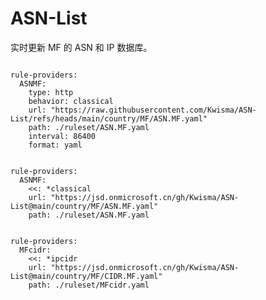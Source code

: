 
# ASN-List

实时更新 MF 的 ASN 和 IP 数据库。

<pre><code class="language-javascript">
rule-providers:
  ASNMF:
    type: http
    behavior: classical
    url: "https://raw.githubusercontent.com/Kwisma/ASN-List/refs/heads/main/country/MF/ASN.MF.yaml"
    path: ./ruleset/ASN.MF.yaml
    interval: 86400
    format: yaml
</code></pre>

<pre><code class="language-javascript">
rule-providers:
  ASNMF:
    <<: *classical
    url: "https://jsd.onmicrosoft.cn/gh/Kwisma/ASN-List@main/country/MF/ASN.MF.yaml"
    path: ./ruleset/ASN.MF.yaml
</code></pre>

<pre><code class="language-javascript">
rule-providers:
  MFcidr:
    <<: *ipcidr
    url: "https://jsd.onmicrosoft.cn/gh/Kwisma/ASN-List@main/country/MF/CIDR.MF.yaml"
    path: ./ruleset/MFcidr.yaml
</code></pre>